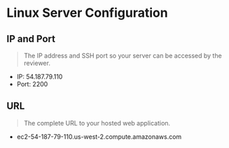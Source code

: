 # Linux Server Configuration

## IP and Port
 > The IP address and SSH port so your server can be accessed by the reviewer.    
 * IP:   54.187.79.110
 * Port: 2200 

## URL
 > The complete URL to your hosted web application. 
 * ec2-54-187-79-110.us-west-2.compute.amazonaws.com
